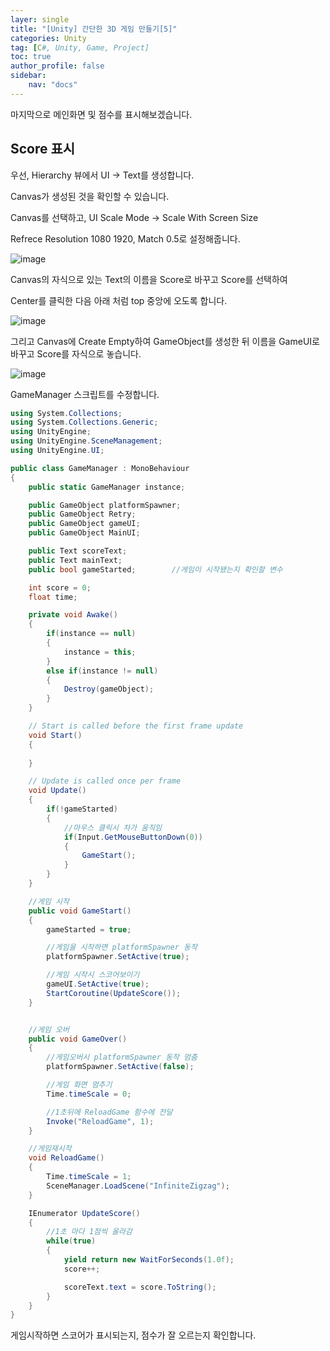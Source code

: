 ```yaml
---
layer: single
title: "[Unity] 간단한 3D 게임 만들기[5]"
categories: Unity
tag: [C#, Unity, Game, Project]
toc: true
author_profile: false
sidebar: 
    nav: "docs"
---
```



마지막으로 메인화면 및 점수를 표시해보겠습니다.


## Score 표시

우선, Hierarchy 뷰에서 UI -> Text를 생성합니다.

Canvas가 생성된 것을 확인할 수 있습니다.

Canvas를 선택하고, UI Scale Mode -> Scale With Screen Size

Refrece Resolution 1080 1920, Match 0.5로 설정해줍니다.

![image](/images/2023/2023-05-08/capture_4.png)




Canvas의 자식으로 있는 Text의 이름을 Score로 바꾸고 Score를 선택하여

Center를 클릭한 다음 아래 처럼 top 중앙에 오도록 합니다.

![image](/images/2023/2023-05-08/capture_5.png)



그리고 Canvas에 Create Empty하여 GameObject를 생성한 뒤 이름을 GameUI로 바꾸고 Score를 자식으로 놓습니다.

![image](/images/2023/2023-05-08/capture_6.png)


GameManager 스크립트를 수정합니다.

```c#
using System.Collections;
using System.Collections.Generic;
using UnityEngine;
using UnityEngine.SceneManagement;
using UnityEngine.UI;

public class GameManager : MonoBehaviour
{
    public static GameManager instance;

    public GameObject platformSpawner;
    public GameObject Retry;
    public GameObject gameUI;
    public GameObject MainUI;

    public Text scoreText;
    public Text mainText;
    public bool gameStarted;        //게임이 시작됐는지 확인할 변수

    int score = 0;
    float time;

    private void Awake()
    {
        if(instance == null)
        {
            instance = this;
        }
        else if(instance != null)
        {
            Destroy(gameObject);
        }
    }

    // Start is called before the first frame update
    void Start()
    {
        
    }

    // Update is called once per frame
    void Update()
    {
        if(!gameStarted)
        {
            //마우스 클릭시 차가 움직임
            if(Input.GetMouseButtonDown(0))
            {
                GameStart();
            }
        }
    }

    //게임 시작
    public void GameStart()
    {
        gameStarted = true;

        //게임을 시작하면 platformSpawner 동작
        platformSpawner.SetActive(true);

        //게임 시작시 스코어보이기
        gameUI.SetActive(true);
        StartCoroutine(UpdateScore());
    }


    //게임 오버
    public void GameOver()
    {
        //게임오버시 platformSpawner 동작 멈춤
        platformSpawner.SetActive(false);

        //게임 화면 멈추기
        Time.timeScale = 0;

        //1초뒤에 ReloadGame 함수에 전달
        Invoke("ReloadGame", 1);
    }

    //게임재시작
    void ReloadGame()
    {
        Time.timeScale = 1;
        SceneManager.LoadScene("InfiniteZigzag");
    }

    IEnumerator UpdateScore()
    {
        //1초 마다 1점씩 올라감
        while(true)
        {
            yield return new WaitForSeconds(1.0f);
            score++;

            scoreText.text = score.ToString();
        }
    }
}

```

게임시작하면 스코어가 표시되는지, 점수가 잘 오르는지 확인합니다.


